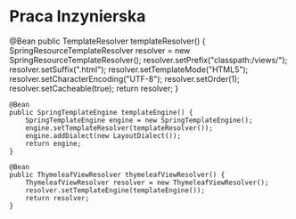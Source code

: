 Praca Inzynierska
==========================


@Bean
    public TemplateResolver templateResolver() {
        SpringResourceTemplateResolver resolver = new SpringResourceTemplateResolver();
        resolver.setPrefix("classpath:/views/");
        resolver.setSuffix(".html");
        resolver.setTemplateMode("HTML5");
        resolver.setCharacterEncoding("UTF-8");
        resolver.setOrder(1);
        resolver.setCacheable(true);
        return resolver;
    }

    @Bean
    public SpringTemplateEngine templateEngine() {
        SpringTemplateEngine engine = new SpringTemplateEngine();
        engine.setTemplateResolver(templateResolver());
        engine.addDialect(new LayoutDialect());
        return engine;
    }

    @Bean
    public ThymeleafViewResolver thymeleafViewResolver() {
        ThymeleafViewResolver resolver = new ThymeleafViewResolver();
        resolver.setTemplateEngine(templateEngine());
        return resolver;
    }
